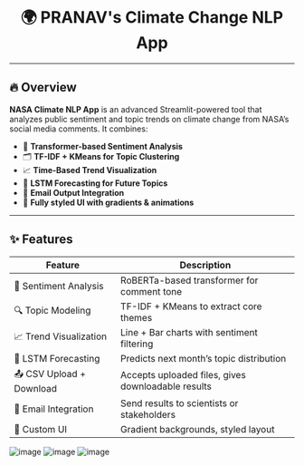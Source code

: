 

<h1 align="center">🌍 PRANAV's Climate Change NLP App</h1>


---

## 🔥 Overview

**NASA Climate NLP App** is an advanced Streamlit-powered tool that analyzes public sentiment and topic trends on climate change from NASA’s social media comments. It combines:

- 🧠 **Transformer-based Sentiment Analysis**
- 🗂 **TF-IDF + KMeans for Topic Clustering**
- 📈 **Time-Based Trend Visualization**
- 🔮 **LSTM Forecasting for Future Topics**
- 💌 **Email Output Integration**
- 🎨 **Fully styled UI with gradients & animations**

---

## ✨ Features

| Feature                           | Description |
|----------------------------------|-------------|
| 💬 Sentiment Analysis            | RoBERTa-based transformer for comment tone |
| 🔍 Topic Modeling                | TF-IDF + KMeans to extract core themes |
| 📈 Trend Visualization           | Line + Bar charts with sentiment filtering |
| 🔮 LSTM Forecasting              | Predicts next month’s topic distribution |
| 📤 CSV Upload + Download         | Accepts uploaded files, gives downloadable results |
| 📧 Email Integration             | Send results to scientists or stakeholders |
| 🎨 Custom UI                     | Gradient backgrounds, styled layout |


![image](https://github.com/user-attachments/assets/366e08ad-44de-4c64-a840-e5d8e22b9f78)
![image](https://github.com/user-attachments/assets/883e4d65-36cd-47f0-a94a-2012e8d7dc8f)
![image](https://github.com/user-attachments/assets/f0dad204-151f-4c50-8cef-9b611bc0f403)
```



